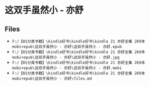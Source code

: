 # 这双手虽然小 - 亦舒

## Files

- `F:/【01分类书籍】\kindle好书\kindle好书\kindle 21 亦舒全集 269本 mobi+epub\这双手虽然小 - 亦舒\这双手虽然小 - 亦舒.epub`
- `F:/【01分类书籍】\kindle好书\kindle好书\kindle 21 亦舒全集 269本 mobi+epub\这双手虽然小 - 亦舒\这双手虽然小 - 亦舒.jpg`
- `F:/【01分类书籍】\kindle好书\kindle好书\kindle 21 亦舒全集 269本 mobi+epub\这双手虽然小 - 亦舒\这双手虽然小 - 亦舒.mobi`
- `F:/【01分类书籍】\kindle好书\kindle好书\kindle 21 亦舒全集 269本 mobi+epub\这双手虽然小 - 亦舒\files.md`
